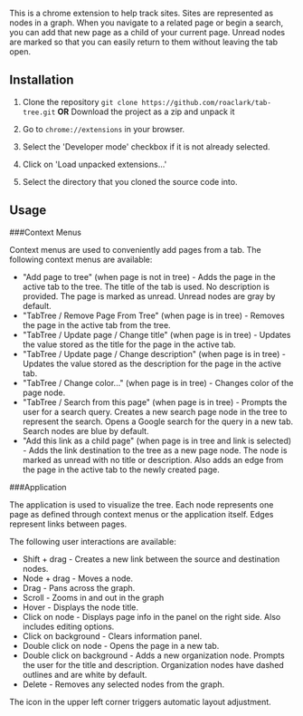 This is a chrome extension to help track sites. Sites are represented as nodes in a graph. When you navigate to a related page or begin a search, you can add that new page as a child of your current page. Unread nodes are marked so that you can easily return to them without leaving the tab open.

Installation
------------

1. Clone the repository `git clone https://github.com/roaclark/tab-tree.git` **OR** Download the project as a zip and unpack it

2. Go to `chrome://extensions` in your browser.

3. Select the 'Developer mode' checkbox if it is not already selected.

4. Click on 'Load unpacked extensions...'

5. Select the directory that you cloned the source code into.

Usage
-----

###Context Menus

Context menus are used to conveniently add pages from a tab. The following context menus are available:

* "Add page to tree" (when page is not in tree) - Adds the page in the active tab to the tree. The title of the tab is used. No description is provided. The page is marked as unread. Unread nodes are gray by default.
* "TabTree / Remove Page From Tree" (when page is in tree) - Removes the page in the active tab from the tree.
* "TabTree / Update page / Change title" (when page is in tree) - Updates the value stored as the title for the page in the active tab.
* "TabTree / Update page / Change description" (when page is in tree) - Updates the value stored as the description for the page in the active tab.
* "TabTree / Change color..." (when page is in tree) - Changes color of the page node.
* "TabTree / Search from this page" (when page is in tree) - Prompts the user for a search query. Creates a new search page node in the tree to represent the search. Opens a Google search for the query in a new tab. Search nodes are blue by default.
* "Add this link as a child page" (when page is in tree and link is selected) - Adds the link destination to the tree as a new page node. The node is marked as unread with no title or description. Also adds an edge from the page in the active tab to the newly created page.

###Application

The application is used to visualize the tree. Each node represents one page as defined through context menus or the application itself. Edges represent links between pages.

The following user interactions are available:

* Shift + drag - Creates a new link between the source and destination nodes.
* Node + drag - Moves a node.
* Drag - Pans across the graph.
* Scroll - Zooms in and out in the graph
* Hover - Displays the node title.
* Click on node - Displays page info in the panel on the right side. Also includes editing options.
* Click on background - Clears information panel.
* Double click on node - Opens the page in a new tab.
* Double click on background - Adds a new organization node. Prompts the user for the title and description. Organization nodes have dashed outlines and are white by default.
* Delete - Removes any selected nodes from the graph.

The icon in the upper left corner triggers automatic layout adjustment.
